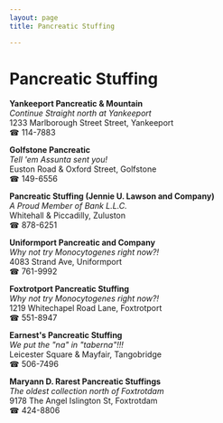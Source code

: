 ```yaml
---
layout: page 
title: Pancreatic Stuffing

---
```



# Pancreatic Stuffing


 **Yankeeport Pancreatic & Mountain**  
_Continue Straight north at Yankeeport_  
1233 Marlborough Street Street, Yankeeport  
☎ 114-7883

**Golfstone Pancreatic**  
_Tell 'em Assunta sent you!_  
Euston Road & Oxford Street, Golfstone  
☎ 149-6556

**Pancreatic Stuffing (Jennie U. Lawson and Company)**  
_A Proud Member of Bank L.L.C._  
Whitehall & Piccadilly, Zuluston  
☎ 878-6251

**Uniformport Pancreatic and Company**  
_Why not try Monocytogenes right now?!_  
4083 Strand Ave, Uniformport  
☎ 761-9992

**Foxtrotport Pancreatic Stuffing**  
_Why not try Monocytogenes right now?!_  
1219 Whitechapel Road Lane, Foxtrotport  
☎ 551-8947

**Earnest's Pancreatic Stuffing**  
_We put the "na" in "taberna"!!!_  
Leicester Square & Mayfair, Tangobridge  
☎ 506-7496

**Maryann D. Rarest Pancreatic Stuffings**  
_The oldest collection north of Foxtrotdam_  
9178 The Angel Islington St, Foxtrotdam  
☎ 424-8806

